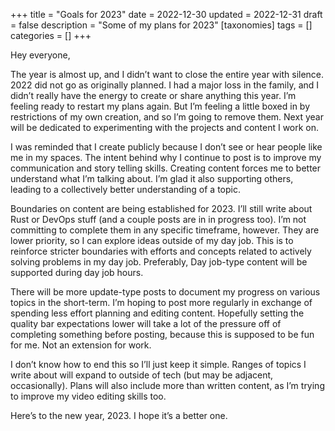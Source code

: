 +++
title = "Goals for 2023"
date = 2022-12-30
updated = 2022-12-31
draft = false
description = "Some of my plans for 2023"
[taxonomies]
tags = []
categories = []
+++

Hey everyone,

The year is almost up, and I didn’t want to close the entire year with silence. 2022 did not go as originally planned. I had a major loss in the family, and I didn’t really have the energy to create or share anything this year. I’m feeling ready to restart my plans again. But I’m feeling a little boxed in by restrictions of my own creation, and so I’m going to remove them. Next year will be dedicated to experimenting with the projects and content I work on.

I was reminded that I create publicly because I don’t see or hear people like me in my spaces. The intent behind why I continue to post is to improve my communication and story telling skills. Creating content forces me to better understand what I’m talking about. I’m glad it also supporting others, leading to a collectively better understanding of a topic.

Boundaries on content are being established for 2023. I’ll still write about Rust or DevOps stuff (and a couple posts are in in progress too). I’m not committing to complete them in any specific timeframe, however. They are lower priority, so I can explore ideas outside of my day job. This is to reinforce stricter boundaries with efforts and concepts related to actively solving problems in my day job. Preferably, Day job-type content will be supported during day job hours.

There will be more update-type posts to document my progress on various topics in the short-term. I’m hoping to post more regularly in exchange of spending less effort planning and editing content. Hopefully setting the quality bar expectations lower will take a lot of the pressure off of completing something before posting, because this is supposed to be fun for me. Not an extension for work.

I don’t know how to end this so I’ll just keep it simple. Ranges of topics I write about will expand to outside of tech (but may be adjacent, occasionally). Plans will also include more than written content, as I’m trying to improve my video editing skills too.

Here’s to the new year, 2023. I hope it’s a better one.